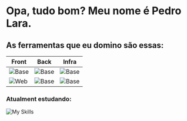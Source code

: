 # Opa, tudo bom? Meu nome é Pedro Lara.

## As ferramentas que eu domino são essas:
| Front | Back | Infra |
|----------|---------|-----------|
|![Base](https://skillicons.dev/icons?i=linux,github&perline=3)        |![Base](https://skillicons.dev/icons?i=nodejs,go)   |![Base](https://skillicons.dev/icons?i=firebase,postgres)   |
|![Web](https://skillicons.dev/icons?i=nextjs,flutter)                     |![Base](https://skillicons.dev/icons?i=express)           |  ![Base](https://skillicons.dev/icons?i=heroku,netlify)  |   
  
  
### Atualment estudando:
![My Skills](https://skillicons.dev/icons?i=java,docker,electron,jest,gcp,redux,mongodb,aws)

